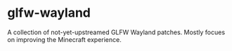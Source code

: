 # glfw-wayland
A collection of not-yet-upstreamed GLFW Wayland patches. Mostly focues on improving the Minecraft experience.
